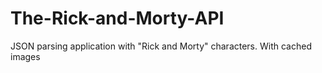 # The-Rick-and-Morty-API
JSON parsing application with "Rick and Morty" characters. With cached images
